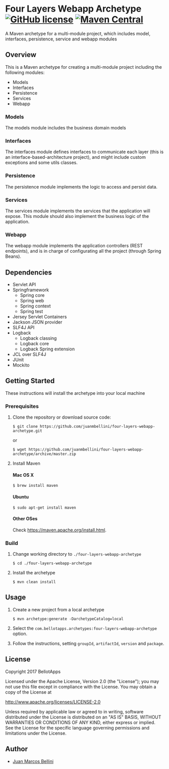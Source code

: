 # Four Layers Webapp Archetype [![GitHub license](https://img.shields.io/badge/license-Apache%20License%202.0-blue.svg?style=flat)](http://www.apache.org/licenses/LICENSE-2.0) [![Maven Central](https://img.shields.io/maven-central/v/com.bellotapps.archetypes/four-layers-webapp-archetype.svg)](https://repo.maven.apache.org/maven2/com/bellotapps/archetypes/four-layers-webapp-archetype/1.0.1-RELEASE)

A Maven archetype for a multi-module project, which includes model, interfaces, persistence, service and webapp modules

## Overview
This is a Maven archetype for creating a multi-module project including the following modules:


* Models
* Interfaces
* Persistence
* Services
* Webapp

### Models
The models module includes the business domain models

### Interfaces
The interfaces module defines interfaces to communicate each layer (this is an interface-based-architecture project), and might include custom exceptions and some utils classes.

### Persistence
The persistence module implements the logic to access and persist data.

### Services
The services module implements the services that the application will expose. This module should also implement the business logic of the application.

### Webapp
The webapp module implements the application controllers (REST endpoints), and is in charge of configurating all the project (through Spring Beans).


## Dependencies

* Servlet API
* Springframework
	* Spring core
	* Spring web
	* Spring context
	* Spring test
* Jersey Servlet Containers
* Jackson JSON provider
* SLF4J API
* Logback
	* Logback classing
	* Logback core
	* Logback Spring extension
* JCL over SLF4J
* JUnit
* Mockito



## Getting Started

These instructions will install the archetype into your local machine

### Prerequisites

1. Clone the repository or download source code:

	```
	$ git clone https://github.com/juanmbellini/four-layers-webapp-archetype.git
	```
	or
	
	```
	$ wget https://github.com/juanmbellini/four-layers-webapp-archetype/archive/master.zip
	```

2. Install Maven

	#### Mac OS X
	```
	$ brew install maven
	```
	
	#### Ubuntu
	```
	$ sudo apt-get install maven
	```
	
	#### Other OSes
	Check https://maven.apache.org/install.html.
	

### Build

1. Change working directory to ```./four-layers-webapp-archetype```

	```
	$ cd ./four-layers-webapp-archetype
	```
	
2. Install the archetype

	```
	$ mvn clean install
	```

## Usage

1. Create a new project from a local archetype

	```
	$ mvn archetype:generate -DarchetypeCatalog=local
	```

2. Select the ```com.bellotapps.archetypes:four-layers-webapp-archetype``` option.

3.	Follow the instructions, setting ```groupId```, ```artifactId```, ```version``` and ```package```.

## License

Copyright 2017 BellotApps

Licensed under the Apache License, Version 2.0 (the "License");
you may not use this file except in compliance with the License.
You may obtain a copy of the License at

   http://www.apache.org/licenses/LICENSE-2.0

Unless required by applicable law or agreed to in writing, software
distributed under the License is distributed on an "AS IS" BASIS,
WITHOUT WARRANTIES OR CONDITIONS OF ANY KIND, either express or implied.
See the License for the specific language governing permissions and
limitations under the License.

## Author
* [Juan Marcos Bellini](https://github.com/juanmbellini)